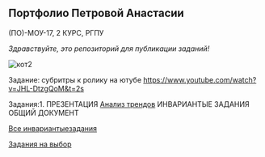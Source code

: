 ## Портфолио Петровой Анастасии

(ПО)-МОУ-17, 2 КУРС, РГПУ

_Здравствуйте, это репозиторий для публикации заданий!_

![кот2](https://ic.pics.livejournal.com/igor_kn/15183324/30857/30857_640.jpg "Счастливыйкот")

Задание: субритры к ролику на ютубе 
https://www.youtube.com/watch?v=JHL-DtzgQoM&t=2s

Задания:1. ПРЕЗЕНТАЦИЯ 
[Анализ трендов](https://github.com/AnaP99/AnaP99/blob/master/11.1%20%D0%A2%D0%A0%D0%95%D0%9D%D0%94%D0%AB.pptx) 
ИНВАРИАНТЫЕ ЗАДАНИЯ ОБЩИЙ ДОКУМЕНТ


[Все инвариантыезадания](https://github.com/AnaP99/AnaP99/blob/master/%D0%98%D0%BD%D0%B2%D0%B0%D1%80%D0%B8%D0%B0%D0%BD%D1%82%D0%BD%D1%8B%D0%B5%20%D0%B7%D0%B0%D0%B4%D0%B0%D0%BD%D0%B8%D1%8F%20%D0%BF%D0%BE%20%D0%BA%D1%83%D1%80%D1%81%D1%83.docx)


[Задания на выбор](https://github.com/AnaP99/AnaP99/blob/master/%D0%97%D0%B0%D0%B4%D0%B0%D0%BD%D0%B8%D1%8F%20%D0%BD%D0%B0%20%D0%B2%D1%8B%D0%B1%D0%BE%D1%80.docx)
